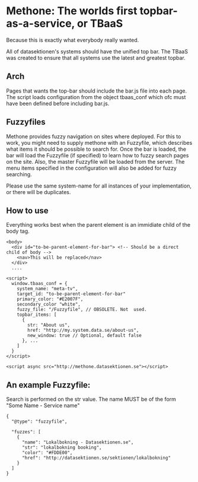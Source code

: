 

Methone: The worlds first topbar-as-a-service, or TBaaS
==============================================
Because this is exactly what everybody really wanted.

All of datasektionen's systems should have the unified top bar. The
TBaaS was created to ensure that all systems use the latest and
greatest topbar.

Arch
----

Pages that wants the top-bar should include the bar.js file into
each page. The script loads configuration from the object tbaas_conf
which ofc must have been defined before including bar.js.

Fuzzyfiles
----------
Methone provides fuzzy navigation on sites where deployed. For this to work,
you might need to supply methone with an Fuzzyfile, which describes what items
it should be possible to search for. Once the bar is loaded, the bar will load
the Fuzzyfile (if specified) to learn how to fuzzy search pages on the site. Also,
the master Fuzzyfile will be loaded from the server. The menu items specified in
the configuration will also be added for fuzzy searching.

Please use the same system-name for all instances of your
implementation, or there will be duplicates.

How to use
----------
Everything works best when the parent element is an immidiate child of the body
tag.

    <body>
      <div id="to-be-parent-element-for-bar"> <!-- Should be a direct child of body -->
        <nav>This will be replaced</nav>
      </div>
      ....

    <script>
      window.tbaas_conf = {
        system_name: "meta-tv",
        target_id: "to-be-parent-element-for-bar"
        primary_color: "#E2007F",
        secondary_color "white",
        fuzzy_file: "/Fuzzyfile", // OBSOLETE. Not  used.
        topbar_items: [
          {
            str: "About us",
            href: "http://my.system.data.se/about-us",
            new_window: true // Optional, default false
          }, ...
        ]
      }
    </script>

    <script async src="http://methone.datasektionen.se"></script>


An example Fuzzyfile:
---
Search is performed on the str value. The name MUST be of the form "Some Name -
Service name"

    {
      "@type": "fuzzyfile",

      "fuzzes": [
        {
          "name": "Lokalbokning - Datasektionen.se",
          "str": "lokalbokning booking",
          "color": "#FDDE00",
          "href": "http://datasektionen.se/sektionen/lokalbokning"
        }
      ]
    }
